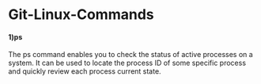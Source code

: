# Git-Linux-Commands

#### 1)ps
The ps command enables you to check the status of active processes on a system. It can be used to locate the process ID of some specific process and quickly review each process current state. 
